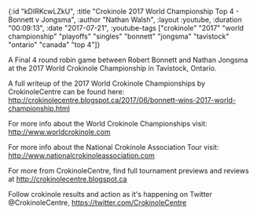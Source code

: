 {:id "kDIRKcwLZkU",
 :title "Crokinole 2017 World Championship Top 4 - Bonnett v Jongsma",
 :author "Nathan Walsh",
 :layout :youtube,
 :duration "00:09:13",
 :date "2017-07-21",
 :youtube-tags
 ["crokinole"
  "2017"
  "world championship"
  "playoffs"
  "singles"
  "bonnett"
  "jongsma"
  "tavistock"
  "ontario"
  "canada"
  "top 4"]}


A Final 4 round robin game between Robert Bonnett and Nathan Jongsma at the 2017 World Crokinole Championship in Tavistock, Ontario.

A full writeup of the 2017 World Crokinole Championships by CrokinoleCentre can be found here: http://crokinolecentre.blogspot.ca/2017/06/bonnett-wins-2017-world-championship.html

For more info about the World Crokinole Championships visit: http://www.worldcrokinole.com

For more info about the National Crokinole Association Tour visit: http://www.nationalcrokinoleassociation.com

For more from CrokinoleCentre, find full tournament previews and reviews at http://crokinolecentre.blogspot.ca

Follow crokinole results and action as it's happening on Twitter @CrokinoleCentre, https://twitter.com/CrokinoleCentre
